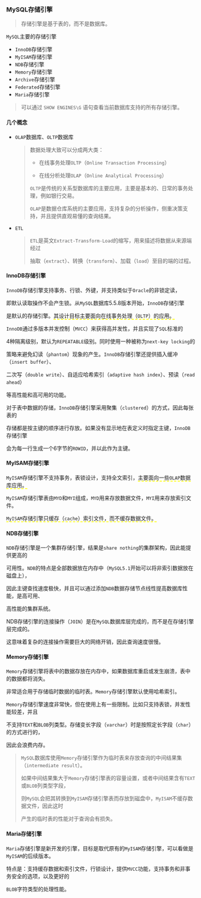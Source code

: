 ### MySQL存储引擎

> 存储引擎是基于表的，而不是数据库。

`MySQL`主要的存储引擎

* `InnoDB`存储引擎
* `MyISAM`存储引擎
* `NDB`存储引擎
* `Memory`存储引擎
* `Archive`存储引擎
* `Federated`存储引擎
* `Maria`存储引擎

> 可以通过 `SHOW ENGINES\G` 语句查看当前数据库支持的所有存储引擎。

#### 几个概念

* `OLAP`数据库、`OLTP`数据库

  > 数据处理大致可以分成两大类：
  >
  > * 在线事务处理`OLTP`（`Online Transaction Processing`）
  >
  > * 在线分析处理`OLAP`（`Online Analytical Processing`）
  >
  > `OLTP`是传统的关系型数据库的主要应用，主要是基本的、日常的事务处理，例如银行交易。
  >
  > `OLAP`是数据仓库系统的主要应用，支持复杂的分析操作，侧重决策支持，并且提供直观易懂的查询结果。

* `ETL`

  > `ETL`是英文`Extract-Transform-Load`的缩写，用来描述将数据从来源端经过
  >
  > 抽取（`extract`）、转换（`transform`）、加载（`load`）至目的端的过程。



#### InnoDB存储引擎

`InnoDB`存储引擎支持事务、行锁、外键，并支持类似于`Oracle`的非锁定读，

即默认读取操作不会产生锁。从`MySQL`数据库5.5.8版本开始，`InnoDB`存储引擎

是默认的存储引擎。<span style="border-bottom:2px dashed yellow;">其设计目标主要面向在线事务处理（`OLTP`）的应用。</span>

`InnoDB`通过多版本并发控制（`MVCC`）来获得高并发性，并且实现了`SQL`标准的

4种隔离级别，默认为`REPEATABLE`级别。同时使用一种被称为`next-key locking`的

策略来避免幻读（`phantom`）现象的产生。`InnoDB`存储引擎还提供插入缓冲（`insert buffer`）、

二次写（`double write`）、自适应哈希索引（`adaptive hash index`）、预读（`read ahead`）

等高性能和高可用的功能。

对于表中数据的存储，`InnoDB`存储引擎采用聚集（`clustered`）的方式，因此每张表的

存储都是按主键的顺序进行存放。如果没有显示地在表定义时指定主键，`InnoDB`存储引擎

会为每一行生成一个6字节的`ROWID`，并以此作为主键。



#### MyISAM存储引擎

`MyISAM`存储引擎不支持事务，表锁设计，支持全文索引，<span style="border-bottom:2px dashed yellow;">主要面向一些`OLAP`数据库应用。</span>

`MyISAM`存储引擎表由`MYD`和`MYI`组成，`MYD`用来存放数据文件，`MYI`用来存放索引文件。

<span style="border-bottom:2px dashed yellow;">`MyISAM`存储引擎只缓存（`cache`）索引文件，而不缓存数据文件。</span>



#### NDB存储引擎

`NDB`存储引擎是一个集群存储引擎，结果是`share nothing`的集群架构，因此能提供更高的

可用性。`NDB`的特点是全部数据放在内存中（`MySQL5.1`开始可以将非索引数据放在磁盘上），

因此主键查找速度极快，并且可以通过添加`NDB`数据存储节点线性提高数据库性能，是高可用、

高性能的集群系统。

NDB存储引擎的连接操作（`JOIN`）是在`MySQL`数据库层完成的，而不是在存储引擎层完成的。

这意味着复杂的连接操作需要巨大的网络开销，因此查询速度很慢。



#### Memory存储引擎

`Memory`存储引擎将表中的数据存放在内存中，如果数据库重启或发生崩溃，表中的数据都将消失。

非常适合用于存储临时数据的临时表。`Memory`存储引擎默认使用哈希索引。

`Memory`存储引擎速度非常快，但在使用上有一些限制。比如只支持表锁，并发性能较差，并且

不支持`TEXT`和`BLOB`列类型。存储变长字段（`varchar`）时是按照定长字段（`char`）的方式进行的，

因此会浪费内存。

> `MySQL`数据库使用`Memory`存储引擎作为临时表来存放查询的中间结果集（`intermediate result`）。
>
> 如果中间结果集大于`Memory`存储引擎表的容量设置，或者中间结果含有`TEXT`或`BLOB`列类型字段，
>
> 则`MySQL`会把其转换到`MyISAM`存储引擎表而存放到磁盘中，`MyISAM`不缓存数据文件，因此这时
>
> 产生的临时表的性能对于查询会有损失。



#### Maria存储引擎

`Maria`存储引擎是新开发的引擎，目标是取代原有的`MyISAM`存储引擎，可以看做是`MyISAM`的后续版本。

特点是：支持缓存数据和索引文件，行锁设计，提供`MVCC`功能，支持事务和非事务安全的选项，以及更好的

`BLOB`字符类型的处理性能。

